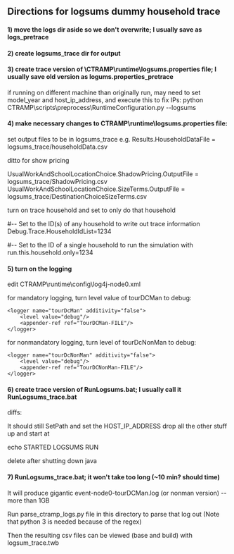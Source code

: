 
## Directions for logsums dummy household trace

#### 1) move the logs dir aside so we don't overwrite; I usually save as logs_pretrace
#### 2) create logsums_trace dir for output
#### 3) create trace version of \CTRAMP\runtime\logsums.properties file; I usually save old version as logums.properties_pretrace

if running on different machine than originally run, may need to set model_year and host_ip_address, and execute this to fix IPs: python CTRAMP\scripts\preprocess\RuntimeConfiguration.py --logsums

#### 4) make necessary changes to CTRAMP\runtime\logsums.properties file:

set output files to be in logsums_trace
  e.g. Results.HouseholdDataFile = logsums_trace/householdData.csv

ditto for show pricing 

UsualWorkAndSchoolLocationChoice.ShadowPricing.OutputFile   = logsums_trace/ShadowPricing.csv
UsualWorkAndSchoolLocationChoice.SizeTerms.OutputFile       = logsums_trace/DestinationChoiceSizeTerms.csv

turn on trace household and set to only do that household

#-- Set to the ID(s) of any household to write out trace information
Debug.Trace.HouseholdIdList=1234

#-- Set to the ID of a single household to run the simulation with
run.this.household.only=1234

#### 5) turn on the logging

edit CTRAMP\runtime\config\log4j-node0.xml

for mandatory logging, turn level value of tourDCMan to debug:

    <logger name="tourDcMan" additivity="false">
        <level value="debug"/>
        <appender-ref ref="TourDCMan-FILE"/>
    </logger>

for nonmandatory logging, turn level of tourDcNonMan to debug:

    <logger name="tourDcNonMan" additivity="false">
        <level value="debug"/>
        <appender-ref ref="TourDCNonMan-FILE"/>
    </logger>


 #### 6) create trace version of RunLogsums.bat; I usually call it RunLogsums_trace.bat

diffs:

It should still SetPath and set the HOST_IP_ADDRESS
drop all the other stuff up and start at

echo STARTED LOGSUMS RUN

delete after shutting down java

#### 7) RunLogsums_trace.bat; it won't take too long (~10 min?  should time)

It will produce gigantic event-node0-tourDCMan.log (or nonman version) -- more than 1GB 

Run parse_ctramp_logs.py file in this directory to parse that log out
(Note that python 3 is needed because of the regex)

Then the resulting csv files can be viewed (base and build) with logsum_trace.twb

